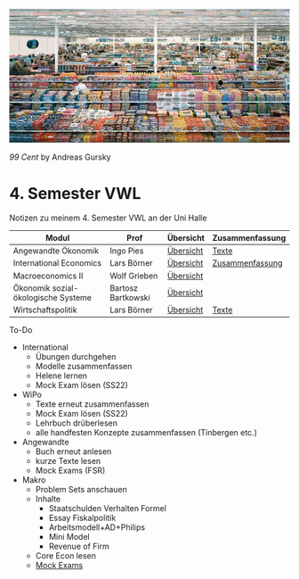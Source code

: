 ![2022-02-13_13-29](images/2022-02-13_13-29.jpg)

*99 Cent* by Andreas Gursky

# 4. Semester VWL

Notizen zu meinem 4. Semester VWL an der Uni Halle

| Modul                               | Prof               | Übersicht                               | Zusammenfassung                                              |
| ----------------------------------- | ------------------ | --------------------------------------- | ------------------------------------------------------------ |
| Angewandte Ökonomik                 | Ingo Pies          | [Übersicht](VL_Angewandte/README.md)    | [Texte](VL_Angewandte/2023-04-00-Lesenotizen.md)             |
| International Economics             | Lars Börner        | [Übersicht](VL_International/README.md) | [Zusammenfassung](VL_International/2023-04-00-Zusammenfassung.md) |
| Macroeconomics II                   | Wolf Grieben       | [Übersicht](VL_Makro2/README.md)        |                                                              |
| Ökonomik sozial-ökologische Systeme | Bartosz Bartkowski | [Übersicht](VL_SoÖko/README.md)         |                                                              |
| Wirtschaftspolitik                  | Lars Börner        | [Übersicht](VL_WiPo/README.md)          | [Texte](VL_WiPo/2023-04-00-Lesenotizen.md)                   |



To-Do

- International
    - Übungen durchgehen
    - Modelle zusammenfassen
    - Helene lernen
    - Mock Exam lösen (SS22)
- WiPo
    - Texte erneut zusammenfassen
    - Mock Exam lösen (SS22)
    - Lehrbuch drüberlesen
    - alle handfesten Konzepte zusammenfassen (Tinbergen etc.)
- Angewandte
    - Buch erneut anlesen
    - kurze Texte lesen
    - Mock Exams (FSR)
- Makro
    - Problem Sets anschauen
    - Inhalte
        - Staatschulden Verhalten Formel
        - Essay Fiskalpolitik
        - Arbeitsmodell+AD+Philips
        - Mini Model
        - Revenue of Firm
    - Core Econ lesen
    - [Mock Exams](https://wachstum.wiwi.uni-halle.de/old-exams/)



